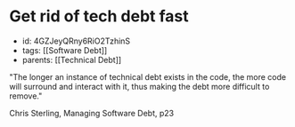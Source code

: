 # Get rid of tech debt fast
* id: 4GZJeyQRny6RiO2TzhinS
* tags: [[Software Debt]]
* parents: [[Technical Debt]]

"The longer an instance of technical debt exists in the code, the more code will surround and interact with it, thus making the debt more difficult to remove."

Chris Sterling, Managing Software Debt, p23